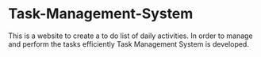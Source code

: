 # Task-Management-System

This is a website to create a to do list of daily activities. In order to manage and perform the tasks efficiently Task Management System is developed.
